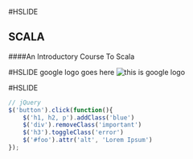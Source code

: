 #HSLIDE

## SCALA

####An Introductory Course To Scala


#HSLIDE
google logo goes here
![this is google logo](https://yaaaaff.com/photo1.jpg1)


#HSLIDE
```javascript
// jQuery
$('button').click(function(){
    $('h1, h2, p').addClass('blue')
    $('div').removeClass('important')
    $('h3').toggleClass('error')
    $('#foo').attr('alt', 'Lorem Ipsum')
});
```
